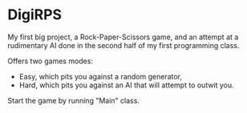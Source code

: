# DigiRPS
My first big project, a Rock-Paper-Scissors game, and an attempt at a rudimentary AI done in the second half of my first programming class. 

Offers two games modes: 
- Easy, which pits you against a random generator, 
- Hard, which pits you against an AI that will attempt to outwit you. 

Start the game by running "Main" class.
